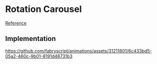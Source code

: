 # Rotation Carousel

[Reference](https://x.com/mironcatalin/status/1791052536746496026)

## Implementation
https://github.com/fabryscript/animations/assets/31211801/6c433bd5-05a2-460c-9b01-8191d48731b3
